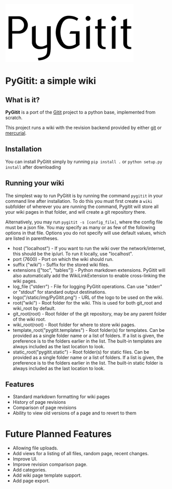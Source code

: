 ![PyGitit Log](pygitit/static/img/PyGitit.png)

# PyGitit: a simple wiki

## What is it?

**PyGitit** is a port of the [Gitit](https://github.com/jgm/gitit) project to a python base, implemented from scratch.

This project runs a wiki with the revision backend provided by either [git](https://git-scm.com/) or [mercurial](https://www.mercurial-scm.org/).

## Installation

You can install PyGitit simply by running `pip install .` or `python setup.py install` after downloading

## Running your wiki

The simplest way to run PyGitit is by running the command `pygitit` in your command line after installation. To do this you must first create a `wiki` subfolder of wherever you are running the command, Pygitit will store all your wiki pages in that folder, and will create a git repository there.

Alternatively, you may run `pygitit -s [config_file]`, where the config file must be a json file. You may specify as many or as few of the following options in that file. Options you do not specify will use default values, which are listed in parentheses.

* host ("localhost") - If you want to run the wiki over the network/internet, this should be the ip/url. To run it locally, use "localhost".
* port (7600) - Port on which the wiki should run.
* suffix ("wiki") - Suffix for the stored wiki files.
* extensions (\["toc", "tables"\]) - Python markdown extensions. PyGitit will also automatically add the WikiLinkExtension to enable cross-linking the wiki pages.
* log_file ("stderr") - File for logging PyGitit operations. Can use "stderr" or "stdout" for standard output destinations.
* logo("/static/img/PyGitit.png") - URL of the logo to be used on the wiki.
* root("wiki") - Root folder for the wiki. This is used for both git_root and wiki_root by default.
* git_root(root) - Root folder of the git repository, may be any parent folder of the wiki root.
* wiki_root(root) - Root folder for where to store wiki pages.
* template_root("pygitit.templates") - Root folder(s) for templates. Can be provided as a single folder name or a list of folders. If a list is given, the preference is to the folders earlier in the list. The built-in templates are always included as the last location to look.
* static_root("pygitit.static") - Root folder(s) for static files. Can be provided as a single folder name or a list of folders. If a list is given, the preference is to the folders earlier in the list. The built-in static folder is always included as the last location to look.

## Features

* Standard markdown formatting for wiki pages
* History of page revisions
* Comparison of page revisions
* Ability to view old versions of a page and to revert to them

# Future Planned Features

* Allowing file uploads.
* Add views for a listing of all files, random page, recent changes.
* Improve UI.
* Improve revision comparison page.
* Add categories.
* Add wiki page template support.
* Add page export.